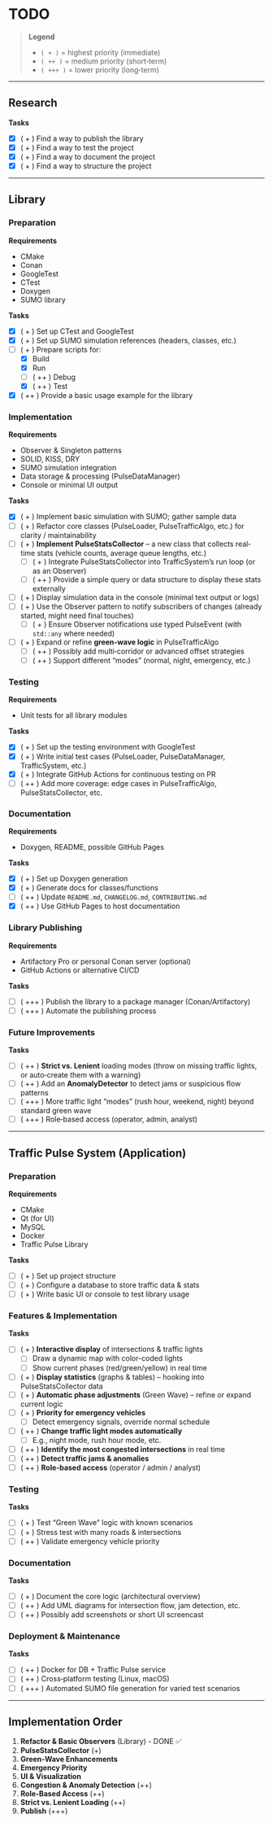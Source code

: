 # TODO

> **Legend**
> - `( + )` = highest priority (immediate)
> - `( ++ )` = medium priority (short‐term)
> - `( +++ )` = lower priority (long‐term)

---

## Research

**Tasks**
- [X] ( + ) Find a way to publish the library
- [X] ( + ) Find a way to test the project
- [X] ( + ) Find a way to document the project
- [X] ( + ) Find a way to structure the project

---

## Library

### Preparation

**Requirements**
- CMake
- Conan
- GoogleTest
- CTest
- Doxygen
- SUMO library

**Tasks**
- [X] ( + ) Set up CTest and GoogleTest
- [X] ( + ) Set up SUMO simulation references (headers, classes, etc.)
- [ ] ( + ) Prepare scripts for:
  - [X] Build
  - [X] Run
  - [ ] ( ++ ) Debug
  - [X] ( ++ ) Test
- [X] ( ++ ) Provide a basic usage example for the library

### Implementation

**Requirements**
- Observer & Singleton patterns
- SOLID, KISS, DRY
- SUMO simulation integration
- Data storage & processing (PulseDataManager)
- Console or minimal UI output

**Tasks**
- [X] ( + ) Implement basic simulation with SUMO; gather sample data
- [ ] ( + ) Refactor core classes (PulseLoader, PulseTrafficAlgo, etc.) for clarity / maintainability
- [ ] ( + ) **Implement PulseStatsCollector** – a new class that collects real‐time stats (vehicle counts, average queue lengths, etc.)
  - [ ] ( + ) Integrate PulseStatsCollector into TrafficSystem’s run loop (or as an Observer)
  - [ ] ( ++ ) Provide a simple query or data structure to display these stats externally
- [ ] ( + ) Display simulation data in the console (minimal text output or logs)
- [ ] ( + ) Use the Observer pattern to notify subscribers of changes (already started, might need final touches)
  - [ ] ( + ) Ensure Observer notifications use typed PulseEvent (with `std::any` where needed)
- [ ] ( + ) Expand or refine **green‐wave logic** in PulseTrafficAlgo
  - [ ] ( ++ ) Possibly add multi‐corridor or advanced offset strategies
  - [ ] ( ++ ) Support different “modes” (normal, night, emergency, etc.)

### Testing

**Requirements**
- Unit tests for all library modules

**Tasks**
- [X] ( + ) Set up the testing environment with GoogleTest
- [X] ( + ) Write initial test cases (PulseLoader, PulseDataManager, TrafficSystem, etc.)
- [X] ( + ) Integrate GitHub Actions for continuous testing on PR
- [ ] ( ++ ) Add more coverage: edge cases in PulseTrafficAlgo, PulseStatsCollector, etc.

### Documentation

**Requirements**
- Doxygen, README, possible GitHub Pages

**Tasks**
- [X] ( + ) Set up Doxygen generation
- [X] ( + ) Generate docs for classes/functions
- [ ] ( ++ ) Update `README.md`, `CHANGELOG.md`, `CONTRIBUTING.md`
- [X] ( ++ ) Use GitHub Pages to host documentation

### Library Publishing

**Requirements**
- Artifactory Pro or personal Conan server (optional)
- GitHub Actions or alternative CI/CD

**Tasks**
- [ ] ( +++ ) Publish the library to a package manager (Conan/Artifactory)
- [ ] ( +++ ) Automate the publishing process

### Future Improvements

**Tasks**
- [ ] ( ++ ) **Strict vs. Lenient** loading modes (throw on missing traffic lights, or auto‐create them with a warning)
- [ ] ( ++ ) Add an **AnomalyDetector** to detect jams or suspicious flow patterns
- [ ] ( +++ ) More traffic light “modes” (rush hour, weekend, night) beyond standard green wave
- [ ] ( +++ ) Role‐based access (operator, admin, analyst)

---

## Traffic Pulse System (Application)

### Preparation

**Requirements**
- CMake
- Qt (for UI)
- MySQL
- Docker
- Traffic Pulse Library

**Tasks**
- [ ] ( + ) Set up project structure
- [ ] ( + ) Configure a database to store traffic data & stats
- [ ] ( + ) Write basic UI or console to test library usage

### Features & Implementation

**Tasks**
- [ ] ( + ) **Interactive display** of intersections & traffic lights
  - [ ] Draw a dynamic map with color-coded lights
  - [ ] Show current phases (red/green/yellow) in real time
- [ ] ( + ) **Display statistics** (graphs & tables) – hooking into PulseStatsCollector data
- [ ] ( + ) **Automatic phase adjustments** (Green Wave) – refine or expand current logic
- [ ] ( + ) **Priority for emergency vehicles**
  - [ ] Detect emergency signals, override normal schedule
- [ ] ( ++ ) **Change traffic light modes automatically**
  - [ ] E.g., night mode, rush hour mode, etc.
- [ ] ( ++ ) **Identify the most congested intersections** in real time
- [ ] ( ++ ) **Detect traffic jams & anomalies**
- [ ] ( ++ ) **Role‐based access** (operator / admin / analyst)

### Testing

**Tasks**
- [ ] ( + ) Test “Green Wave” logic with known scenarios
- [ ] ( + ) Stress test with many roads & intersections
- [ ] ( ++ ) Validate emergency vehicle priority

### Documentation

**Tasks**
- [ ] ( + ) Document the core logic (architectural overview)
- [ ] ( ++ ) Add UML diagrams for intersection flow, jam detection, etc.
- [ ] ( ++ ) Possibly add screenshots or short UI screencast

### Deployment & Maintenance

**Tasks**
- [ ] ( ++ ) Docker for DB + Traffic Pulse service
- [ ] ( ++ ) Cross‐platform testing (Linux, macOS)
- [ ] ( +++ ) Automated SUMO file generation for varied test scenarios

---

## Implementation Order

1. **Refactor & Basic Observers** (Library) - DONE ✅
2. **PulseStatsCollector** (+)
3. **Green‐Wave Enhancements**
4. **Emergency Priority**
5. **UI & Visualization**
6. **Congestion & Anomaly Detection** (++)
7. **Role‐Based Access** (++)
8. **Strict vs. Lenient Loading** (++)
9. **Publish** (+++)  
